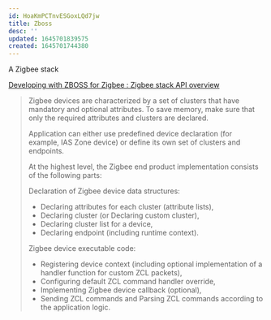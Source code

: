```yaml
---
id: HoaKmPCTnvESGoxLQd7jw
title: Zboss
desc: ''
updated: 1645701839575
created: 1645701744380
---
```


A Zigbee stack


[Developing with ZBOSS for Zigbee : Zigbee stack API overview](https://developer.nordicsemi.com/nRF_Connect_SDK/doc/zboss/3.11.1.0/using_zigbee__z_c_l.html#zigbee_device_imp)

> Zigbee devices are characterized by a set of clusters that have mandatory and optional attributes. To save memory, make sure that only the required attributes and clusters are declared.
>
> Application can either use predefined device declaration (for example, IAS Zone device) or define its own set of clusters and endpoints.
>
> At the highest level, the Zigbee end product implementation consists of the following parts:
>
> Declaration of Zigbee device data structures:
> - Declaring attributes for each cluster (attribute lists),
> - Declaring cluster (or Declaring custom cluster),
> - Declaring cluster list for a device,
> - Declaring endpoint (including runtime context).
>
> Zigbee device executable code:
> - Registering device context (including optional implementation of a handler function for custom ZCL packets),
> - Configuring default ZCL command handler override,
> - Implementing Zigbee device callback (optional),
> - Sending ZCL commands and Parsing ZCL commands according to the application logic.
>